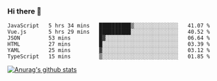 ### Hi there 👋



<!--
**webB1an/webB1an** is a ✨ _special_ ✨ repository because its `README.md` (this file) appears on your GitHub profile.

Here are some ideas to get you started:

- 🔭 I’m currently working on ...
- 🌱 I’m currently learning ...
- 👯 I’m looking to collaborate on ...
- 🤔 I’m looking for help with ...
- 💬 Ask me about ...
- 📫 How to reach me: ...
- 😄 Pronouns: ...
- ⚡ Fun fact: ...
-->

<!--START_SECTION:waka-->

```text
JavaScript   5 hrs 34 mins   ██████████▒░░░░░░░░░░░░░░   41.07 %
Vue.js       5 hrs 29 mins   ██████████░░░░░░░░░░░░░░░   40.52 %
JSON         53 mins         █▓░░░░░░░░░░░░░░░░░░░░░░░   06.64 %
HTML         27 mins         █░░░░░░░░░░░░░░░░░░░░░░░░   03.39 %
YAML         25 mins         ▓░░░░░░░░░░░░░░░░░░░░░░░░   03.12 %
TypeScript   15 mins         ▒░░░░░░░░░░░░░░░░░░░░░░░░   01.85 %
```

<!--END_SECTION:waka-->


[![Anurag's github stats](https://github-readme-stats.vercel.app/api?username=webB1an&show_icons=true&theme=radical)](https://github.com/anuraghazra/github-readme-stats)

